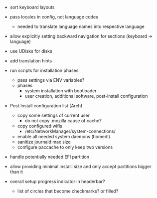 * sort keyboard layouts

* pass locales in config, not language codes
    * needed to translate language names into respective language

* allow explicitly setting backward navigation for sections (keyboard -> language)

* use UDisks for disks

* add translation hints

* run scripts for installation phases
    * pass settings via ENV variables?
    * phases
        * system installation with bootloader
        * user creation, additional software, post-install configuration

* Post Install configuration list (Arch)
    * copy some settings of current user
        * do not copy .mozilla cause of cache?
    * copy configured wifis
        * /etc/NetworkManager/system-connections/
    * enable all needed system daemons (homed!)
    * sanitize journald max size
    * configure paccache to only keep two versions

* handle potentially needed EFI partition

* allow providing minimal installl size and only accept partitions bigger than it

* overall setup progress indicator in headerbar?
    * list of circles that become checkmarks? or filled?